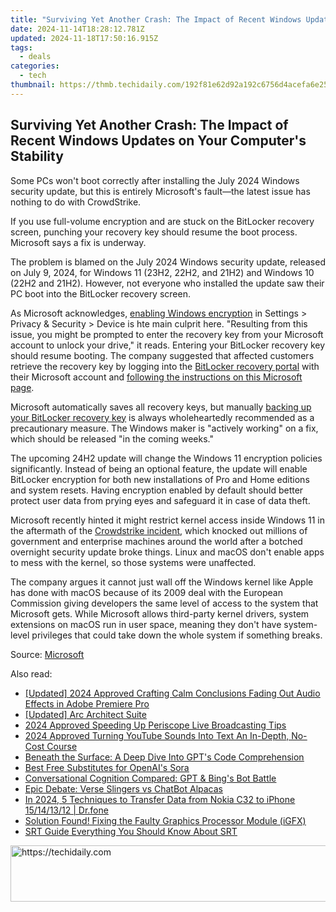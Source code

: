 ```yaml
---
title: "Surviving Yet Another Crash: The Impact of Recent Windows Updates on Your Computer's Stability"
date: 2024-11-14T18:28:12.781Z
updated: 2024-11-18T17:50:16.915Z
tags:
  - deals
categories:
  - tech
thumbnail: https://thmb.techidaily.com/192f81e62d92a192c6756d4acefa6e25619bd0109c72bd43d2bf00cf25a87ef6.png
---
```


## Surviving Yet Another Crash: The Impact of Recent Windows Updates on Your Computer's Stability

Some PCs won't boot correctly after installing the July 2024 Windows security update, but this is entirely Microsoft's fault—the latest issue has nothing to do with CrowdStrike.

 If you use full-volume encryption and are stuck on the BitLocker recovery screen, punching your recovery key should resume the boot process. Microsoft says a fix is underway.

 The problem is blamed on the July 2024 Windows security update, released on July 9, 2024, for Windows 11 (23H2, 22H2, and 21H2) and Windows 10 (22H2 and 21H2). However, not everyone who installed the update saw their PC boot into the BitLocker recovery screen.

 As Microsoft acknowledges, [enabling Windows encryption](https://change-location.techidaily.com/how-to-teleport-your-gps-location-on-vivo-v30-lite-5g-drfone-by-drfone-virtual-android/) in Settings > Privacy & Security > Device is hte main culprit here. "Resulting from this issue, you might be prompted to enter the recovery key from your Microsoft account to unlock your drive," it reads. Entering your BitLocker recovery key should resume booting. The company suggested that affected customers retrieve the recovery key by logging into the [BitLocker recovery portal](https://account.microsoft.com/devices/recoverykey) with their Microsoft account and [following the instructions on this Microsoft page](https://support.microsoft.com/windows/finding-your-bitlocker-recovery-key-in-windows-6b71ad27-0b89-ea08-f143-056f5ab347d6).

 Microsoft automatically saves all recovery keys, but manually [backing up your BitLocker recovery key](https://instagram-clips.techidaily.com/2024-approved-engaging-users-with-instagrams-interactive-survey-feature/) is always wholeheartedly recommended as a precautionary measure. The Windows maker is "actively working" on a fix, which should be released "in the coming weeks."

 The upcoming 24H2 update will change the Windows 11 encryption policies significantly. Instead of being an optional feature, the update will enable BitLocker encryption for both new installations of Pro and Home editions and system resets. Having encryption enabled by default should better protect user data from prying eyes and safeguard it in case of data theft.

 Microsoft recently hinted it might restrict kernel access inside Windows 11 in the aftermath of the [Crowdstrike incident](https://article-files.techidaily.com/2024-approved-live-radio-at-your-fingertips-an-easy-recording-guide/), which knocked out millions of government and enterprise machines around the world after a botched overnight security update broke things. Linux and macOS don't enable apps to mess with the kernel, so those systems were unaffected.

 The company argues it cannot just wall off the Windows kernel like Apple has done with macOS because of its 2009 deal with the European Commission giving developers the same level of access to the system that Microsoft gets. While Microsoft allows third-party kernel drivers, system extensions on macOS run in user space, meaning they don't have system-level privileges that could take down the whole system if something breaks.

 Source: [Microsoft](https://learn.microsoft.com/en-us/windows/release-health/status-windows-11-23h2#3358msgdesc)

<ins class="adsbygoogle"
     style="display:block"
     data-ad-format="autorelaxed"
     data-ad-client="ca-pub-7571918770474297"
     data-ad-slot="1223367746"></ins>

<ins class="adsbygoogle"
     style="display:block"
     data-ad-client="ca-pub-7571918770474297"
     data-ad-slot="8358498916"
     data-ad-format="auto"
     data-full-width-responsive="true"></ins>

<span class="atpl-alsoreadstyle">Also read:</span>
<div><ul>
<li><a href="https://article-posts.techidaily.com/updated-2024-approved-crafting-calm-conclusions-fading-out-audio-effects-in-adobe-premiere-pro/"><u>[Updated] 2024 Approved Crafting Calm Conclusions Fading Out Audio Effects in Adobe Premiere Pro</u></a></li>
<li><a href="https://extra-lessons.techidaily.com/updated-arc-architect-suite/"><u>[Updated] Arc Architect Suite</u></a></li>
<li><a href="https://vp-tips.techidaily.com/2024-approved-speeding-up-periscope-live-broadcasting-tips/"><u>2024 Approved Speeding Up Periscope Live Broadcasting Tips</u></a></li>
<li><a href="https://youtube-zero.techidaily.com/approved-turning-youtube-sounds-into-text-an-in-depth-no-cost-course/"><u>2024 Approved Turning YouTube Sounds Into Text An In-Depth, No-Cost Course</u></a></li>
<li><a href="https://tech-haven.techidaily.com/beneath-the-surface-a-deep-dive-into-gpts-code-comprehension/"><u>Beneath the Surface: A Deep Dive Into GPT's Code Comprehension</u></a></li>
<li><a href="https://tech-haven.techidaily.com/best-free-substitutes-for-openais-sora/"><u>Best Free Substitutes for OpenAI's Sora</u></a></li>
<li><a href="https://tech-haven.techidaily.com/conversational-cognition-compared-gpt-and-bings-bot-battle/"><u>Conversational Cognition Compared: GPT & Bing's Bot Battle</u></a></li>
<li><a href="https://tech-haven.techidaily.com/epic-debate-verse-slingers-vs-chatbot-alpacas/"><u>Epic Debate: Verse Slingers vs ChatBot Alpacas</u></a></li>
<li><a href="https://android-transfer.techidaily.com/in-2024-5-techniques-to-transfer-data-from-nokia-c32-to-iphone-15141312-drfone-by-drfone-transfer-from-android-transfer-from-android/"><u>In 2024, 5 Techniques to Transfer Data from Nokia C32 to iPhone 15/14/13/12 | Dr.fone</u></a></li>
<li><a href="https://common-error.techidaily.com/solution-found-fixing-the-faulty-graphics-processor-module-igfx/"><u>Solution Found! Fixing the Faulty Graphics Processor Module (iGFX)</u></a></li>
<li><a href="https://fox-cloud.techidaily.com/srt-guide-everything-you-should-know-about-srt/"><u>SRT Guide Everything You Should Know About SRT</u></a></li>
</ul></div>

<!-- affiliate ads begin -->
<a href="https://appsumo.8odi.net/c/5597632/2123736/7443" target="_top" id="2123736">
  <img src="//a.impactradius-go.com/display-ad/7443-2123736" border="0" alt="https://techidaily.com" width="728" height="90"/>
</a>
<img height="0" width="0" src="https://appsumo.8odi.net/i/5597632/2123736/7443" style="position:absolute;visibility:hidden;" border="0" />
<!-- affiliate ads end -->

